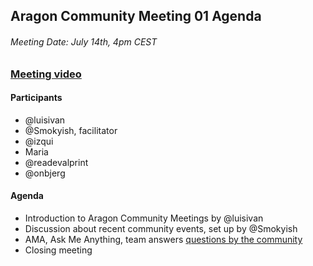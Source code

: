 ## Aragon Community Meeting 01 Agenda
###### Meeting Date: July 14th, 4pm CEST
### [Meeting video](https://www.youtube.com/watch?v=gNuDS1ONArU)
#### Participants
- @luisivan  
- @Smokyish, facilitator
- @izqui
- Maria
- @readevalprint
- @onbjerg
#### Agenda
- Introduction to Aragon Community Meetings by @luisivan
- Discussion about recent community events, set up by @Smokyish
- AMA, Ask Me Anything, team answers [questions by the community](https://www.reddit.com/r/aragonproject/comments/6mvq5s/aragon_community_meeting_01_ama_thread/)
- Closing meeting
